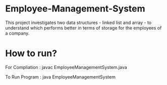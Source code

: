 # Employee-Management-System
This project investigates two data structures - linked list and array - to understand which performs better in terms of storage for the employees of a company.

# How to run?
For Compliation :  													javac EmployeeManagementSystem.java

To Run Program : java EmployeeManagementSystem
